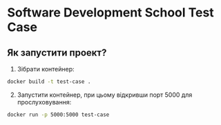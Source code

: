 # Software Development School Test Case

## Як запустити проект?

1. Зібрати контейнер:

```bash
docker build -t test-case .
```

2. Запустити контейнер, при цьому відкривши порт 5000 для прослуховування:

```bash
docker run -p 5000:5000 test-case
```
